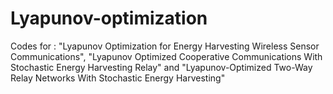 # Lyapunov-optimization
Codes for : 
    "Lyapunov Optimization for Energy Harvesting Wireless Sensor Communications", 
    "Lyapunov Optimized Cooperative Communications With Stochastic Energy Harvesting Relay" and 
    "Lyapunov-Optimized Two-Way Relay Networks With Stochastic Energy Harvesting" 


